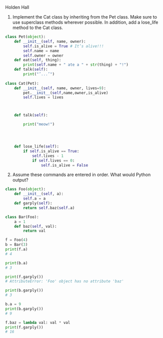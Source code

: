 Holden Hall

1. Implement the Cat class by inheriting from the Pet class. Make sure to use superclass methods wherever possible.
In addition, add a lose_life method to the Cat class.
```python 
class Pet(object):
    def __init__(self, name, owner):
        self.is_alive = True # It’s alive!!!
        self.name = name
        self.owner = owner
    def eat(self, thing):
        print(self.name + " ate a " + str(thing) + "!")
    def talk(self):
        print("’...’")
        
class Cat(Pet):
    def __init__(self, name, owner, lives=9):
        pet.__init__(self,name,owner,is_alive)
        self.lives = lives



    def talk(self):          

        print("meow!")




    def lose_life(self):
    	if self.is_alive == True:
    		self.lives - 1
    		if self.lives == 0:
    			self.is_alive = False
```
2. Assume these commands are entered in order. What would Python output?
```python
class Foo(object):
    def __init__(self, a):
        self.a = a
    def garply(self):
        return self.baz(self.a)

class Bar(Foo):
    a = 1
    def baz(self, val):
        return val

f = Foo(4)
b = Bar(3)
print(f.a)
# 4

print(b.a)
# 3

print(f.garply())
# AttributeError: 'Foo' object has no attribute 'baz'

print(b.garply())
# 3

b.a = 9
print(b.garply())
# 9

f.baz = lambda val: val * val
print(f.garply())
# 16
```
